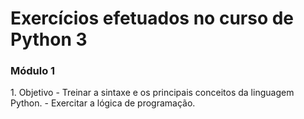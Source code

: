 # Exercícios efetuados no curso de Python 3
<h3>Módulo 1</h3>
1. Objetivo
    - Treinar a sintaxe e os principais conceitos da linguagem Python.
    - Exercitar a lógica de programação.
    